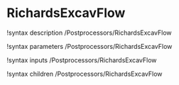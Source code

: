 <!-- MOOSE Documentation Stub: Remove this when content is added. -->

# RichardsExcavFlow
!syntax description /Postprocessors/RichardsExcavFlow

!syntax parameters /Postprocessors/RichardsExcavFlow

!syntax inputs /Postprocessors/RichardsExcavFlow

!syntax children /Postprocessors/RichardsExcavFlow
